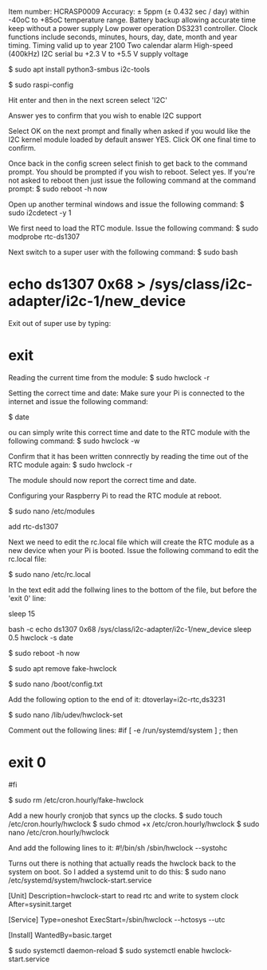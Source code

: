 Item number: HCRASP0009
Accuracy: ± 5ppm (± 0.432 sec / day) within -40oC to +85oC temperature range.
Battery backup allowing accurate time keep without a power supply
Low power operation
DS3231 controller.
Clock functions include seconds, minutes, hours, day, date, month and year timing.
Timing valid up to year 2100
Two calendar alarm
High-speed (400kHz) I2C serial bu
+2.3 V to +5.5 V supply voltage

$ sudo apt install python3-smbus i2c-tools

$ sudo raspi-config

Hit enter and then in the next screen select 'I2C'

Answer yes to confirm that you wish to enable I2C support

Select OK on the next prompt and finally when asked if you would like the I2C kernel module loaded by default answer YES. Click OK one final time to confirm.

Once back in the config screen select finish to get back to the command prompt. You should be prompted if you wish to reboot. Select yes.
If you're not asked to reboot then just issue the following command at the command prompt:
$ sudo reboot -h now

Open up another terminal windows and issue the following command:
$ sudo i2cdetect -y 1

We first need to load the RTC module. Issue the following command:
$ sudo modprobe rtc-ds1307

Next switch to a super user with the following command:
$ sudo bash

# echo ds1307 0x68 > /sys/class/i2c-adapter/i2c-1/new_device

Exit out of super use by typing:

# exit

Reading the current time from the module:
$ sudo hwclock -r

Setting the correct time and date:
Make sure your Pi is connected to the internet and issue the following command:

$ date

ou can simply write this correct time and date to the RTC module with the following command:
$ sudo hwclock -w

Confirm that it has been written connrectly by reading the time out of the RTC module again:
$ sudo hwclock -r

The module should now report the correct time and date.

Configuring your Raspberry Pi to read the RTC module at reboot.

$ sudo nano /etc/modules

add
rtc-ds1307


Next we need to edit the rc.local file which will create the RTC module as a new device when your Pi is booted.
Issue the following command to edit the rc.local file:

$ sudo nano /etc/rc.local

In the text edit add the follwing lines to the bottom of the file, but before the 'exit 0' line:

sleep 15

bash -c echo ds1307 0x68 /sys/class/i2c-adapter/i2c-1/new_device
sleep 0.5
hwclock -s
date

$ sudo reboot -h now

$ sudo apt remove fake-hwclock

$ sudo nano /boot/config.txt

Add the following option to the end of it:
dtoverlay=i2c-rtc,ds3231

$ sudo nano /lib/udev/hwclock-set

Comment out the following lines:
#if [ -e /run/systemd/system ] ; then
#   exit 0
#fi

$ sudo rm /etc/cron.hourly/fake-hwclock

Add a new hourly cronjob that syncs up the clocks.
$ sudo touch /etc/cron.hourly/hwclock
$ sudo chmod +x /etc/cron.hourly/hwclock
$ sudo nano /etc/cron.hourly/hwclock

And add the following lines to it:
#!/bin/sh
/sbin/hwclock --systohc

Turns out there is nothing that actually reads the hwclock back to the system on boot.
So I added a systemd unit to do this:
$ sudo nano /etc/systemd/system/hwclock-start.service

[Unit]
Description=hwclock-start to read rtc and write to system clock
After=sysinit.target

[Service]
Type=oneshot
ExecStart=/sbin/hwclock --hctosys --utc

[Install]
WantedBy=basic.target

$ sudo systemctl daemon-reload
$ sudo systemctl enable hwclock-start.service

